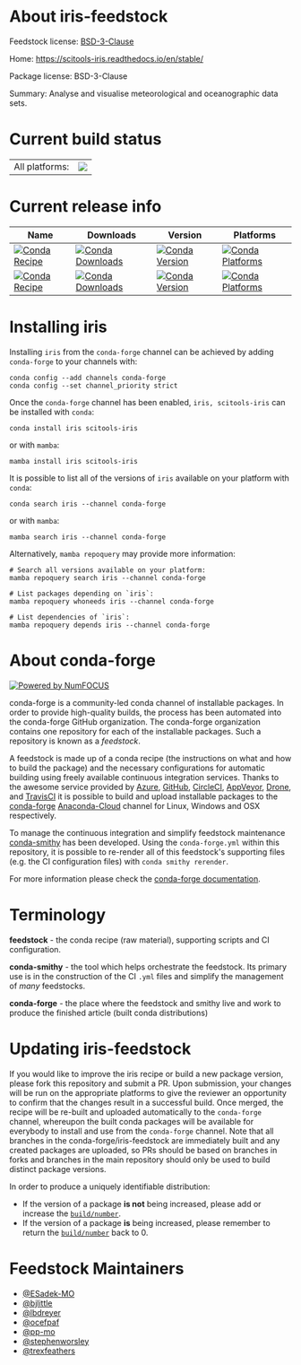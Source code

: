 About iris-feedstock
====================

Feedstock license: [BSD-3-Clause](https://github.com/conda-forge/iris-feedstock/blob/main/LICENSE.txt)

Home: https://scitools-iris.readthedocs.io/en/stable/

Package license: BSD-3-Clause

Summary: Analyse and visualise meteorological and oceanographic data sets.

Current build status
====================


<table><tr><td>All platforms:</td>
    <td>
      <a href="https://dev.azure.com/conda-forge/feedstock-builds/_build/latest?definitionId=464&branchName=main">
        <img src="https://dev.azure.com/conda-forge/feedstock-builds/_apis/build/status/iris-feedstock?branchName=main">
      </a>
    </td>
  </tr>
</table>

Current release info
====================

| Name | Downloads | Version | Platforms |
| --- | --- | --- | --- |
| [![Conda Recipe](https://img.shields.io/badge/recipe-iris-green.svg)](https://anaconda.org/conda-forge/iris) | [![Conda Downloads](https://img.shields.io/conda/dn/conda-forge/iris.svg)](https://anaconda.org/conda-forge/iris) | [![Conda Version](https://img.shields.io/conda/vn/conda-forge/iris.svg)](https://anaconda.org/conda-forge/iris) | [![Conda Platforms](https://img.shields.io/conda/pn/conda-forge/iris.svg)](https://anaconda.org/conda-forge/iris) |
| [![Conda Recipe](https://img.shields.io/badge/recipe-scitools--iris-green.svg)](https://anaconda.org/conda-forge/scitools-iris) | [![Conda Downloads](https://img.shields.io/conda/dn/conda-forge/scitools-iris.svg)](https://anaconda.org/conda-forge/scitools-iris) | [![Conda Version](https://img.shields.io/conda/vn/conda-forge/scitools-iris.svg)](https://anaconda.org/conda-forge/scitools-iris) | [![Conda Platforms](https://img.shields.io/conda/pn/conda-forge/scitools-iris.svg)](https://anaconda.org/conda-forge/scitools-iris) |

Installing iris
===============

Installing `iris` from the `conda-forge` channel can be achieved by adding `conda-forge` to your channels with:

```
conda config --add channels conda-forge
conda config --set channel_priority strict
```

Once the `conda-forge` channel has been enabled, `iris, scitools-iris` can be installed with `conda`:

```
conda install iris scitools-iris
```

or with `mamba`:

```
mamba install iris scitools-iris
```

It is possible to list all of the versions of `iris` available on your platform with `conda`:

```
conda search iris --channel conda-forge
```

or with `mamba`:

```
mamba search iris --channel conda-forge
```

Alternatively, `mamba repoquery` may provide more information:

```
# Search all versions available on your platform:
mamba repoquery search iris --channel conda-forge

# List packages depending on `iris`:
mamba repoquery whoneeds iris --channel conda-forge

# List dependencies of `iris`:
mamba repoquery depends iris --channel conda-forge
```


About conda-forge
=================

[![Powered by
NumFOCUS](https://img.shields.io/badge/powered%20by-NumFOCUS-orange.svg?style=flat&colorA=E1523D&colorB=007D8A)](https://numfocus.org)

conda-forge is a community-led conda channel of installable packages.
In order to provide high-quality builds, the process has been automated into the
conda-forge GitHub organization. The conda-forge organization contains one repository
for each of the installable packages. Such a repository is known as a *feedstock*.

A feedstock is made up of a conda recipe (the instructions on what and how to build
the package) and the necessary configurations for automatic building using freely
available continuous integration services. Thanks to the awesome service provided by
[Azure](https://azure.microsoft.com/en-us/services/devops/), [GitHub](https://github.com/),
[CircleCI](https://circleci.com/), [AppVeyor](https://www.appveyor.com/),
[Drone](https://cloud.drone.io/welcome), and [TravisCI](https://travis-ci.com/)
it is possible to build and upload installable packages to the
[conda-forge](https://anaconda.org/conda-forge) [Anaconda-Cloud](https://anaconda.org/)
channel for Linux, Windows and OSX respectively.

To manage the continuous integration and simplify feedstock maintenance
[conda-smithy](https://github.com/conda-forge/conda-smithy) has been developed.
Using the ``conda-forge.yml`` within this repository, it is possible to re-render all of
this feedstock's supporting files (e.g. the CI configuration files) with ``conda smithy rerender``.

For more information please check the [conda-forge documentation](https://conda-forge.org/docs/).

Terminology
===========

**feedstock** - the conda recipe (raw material), supporting scripts and CI configuration.

**conda-smithy** - the tool which helps orchestrate the feedstock.
                   Its primary use is in the construction of the CI ``.yml`` files
                   and simplify the management of *many* feedstocks.

**conda-forge** - the place where the feedstock and smithy live and work to
                  produce the finished article (built conda distributions)


Updating iris-feedstock
=======================

If you would like to improve the iris recipe or build a new
package version, please fork this repository and submit a PR. Upon submission,
your changes will be run on the appropriate platforms to give the reviewer an
opportunity to confirm that the changes result in a successful build. Once
merged, the recipe will be re-built and uploaded automatically to the
`conda-forge` channel, whereupon the built conda packages will be available for
everybody to install and use from the `conda-forge` channel.
Note that all branches in the conda-forge/iris-feedstock are
immediately built and any created packages are uploaded, so PRs should be based
on branches in forks and branches in the main repository should only be used to
build distinct package versions.

In order to produce a uniquely identifiable distribution:
 * If the version of a package **is not** being increased, please add or increase
   the [``build/number``](https://docs.conda.io/projects/conda-build/en/latest/resources/define-metadata.html#build-number-and-string).
 * If the version of a package **is** being increased, please remember to return
   the [``build/number``](https://docs.conda.io/projects/conda-build/en/latest/resources/define-metadata.html#build-number-and-string)
   back to 0.

Feedstock Maintainers
=====================

* [@ESadek-MO](https://github.com/ESadek-MO/)
* [@bjlittle](https://github.com/bjlittle/)
* [@lbdreyer](https://github.com/lbdreyer/)
* [@ocefpaf](https://github.com/ocefpaf/)
* [@pp-mo](https://github.com/pp-mo/)
* [@stephenworsley](https://github.com/stephenworsley/)
* [@trexfeathers](https://github.com/trexfeathers/)

